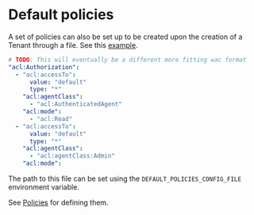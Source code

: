 # Default policies

A set of policies can also be set up to be created upon the creation of
a Tenant through a file.
See this [example](https://github.com/orchestracities/anubis/blob/master/config/opa-service/default_policies.yml). 

```yaml
# TODO: This will eventually be a different more fitting wac format
"acl:Authorization":
  - "acl:accessTo":
      value: "default"
      type: "*"
    "acl:agentClass":
      - "acl:AuthenticatedAgent"
    "acl:mode":
      - "acl:Read"
  - "acl:accessTo":
      value: "default"
      type: "*"
    "acl:agentClass":
      - "acl:agentClass:Admin"
    "acl:mode":
```


The path to this file can be set using the
`DEFAULT_POLICIES_CONFIG_FILE` environment variable.

See [Policies](../user/policies.md) for defining them.